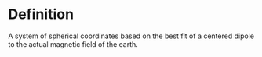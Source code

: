 # Definition

A system of spherical coordinates based on the best fit of a centered
dipole to the actual magnetic field of the earth.
